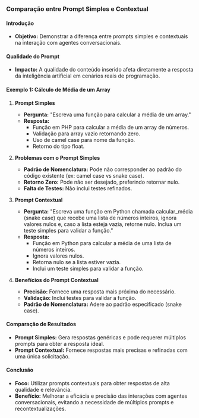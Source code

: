 ### Comparação entre Prompt Simples e Contextual

#### Introdução

- **Objetivo:** Demonstrar a diferença entre prompts simples e contextuais na interação com agentes conversacionais.

#### Qualidade do Prompt

- **Impacto:** A qualidade do conteúdo inserido afeta diretamente a resposta da inteligência artificial em cenários reais de programação.

#### Exemplo 1: Cálculo de Média de um Array

1. **Prompt Simples**

   - **Pergunta:** "Escreva uma função para calcular a média de um array."
   - **Resposta:**
     - Função em PHP para calcular a média de um array de números.
     - Validação para array vazio retornando zero.
     - Uso de camel case para nome da função.
     - Retorno do tipo float.

2. **Problemas com o Prompt Simples**

   - **Padrão de Nomenclatura:** Pode não corresponder ao padrão do código existente (ex: camel case vs snake case).
   - **Retorno Zero:** Pode não ser desejado, preferindo retornar nulo.
   - **Falta de Testes:** Não inclui testes refinados.

3. **Prompt Contextual**

   - **Pergunta:** "Escreva uma função em Python chamada calcular_média (snake case) que recebe uma lista de números inteiros, ignora valores nulos e, caso a lista esteja vazia, retorne nulo. Inclua um teste simples para validar a função."
   - **Resposta:**
     - Função em Python para calcular a média de uma lista de números inteiros.
     - Ignora valores nulos.
     - Retorna nulo se a lista estiver vazia.
     - Inclui um teste simples para validar a função.

4. **Benefícios do Prompt Contextual**
   - **Precisão:** Fornece uma resposta mais próxima do necessário.
   - **Validação:** Inclui testes para validar a função.
   - **Padrão de Nomenclatura:** Adere ao padrão especificado (snake case).

#### Comparação de Resultados

- **Prompt Simples:** Gera respostas genéricas e pode requerer múltiplos prompts para obter a resposta ideal.
- **Prompt Contextual:** Fornece respostas mais precisas e refinadas com uma única solicitação.

#### Conclusão

- **Foco:** Utilizar prompts contextuais para obter respostas de alta qualidade e relevância.
- **Benefício:** Melhorar a eficácia e precisão das interações com agentes conversacionais, evitando a necessidade de múltiplos prompts e recontextualizações.
